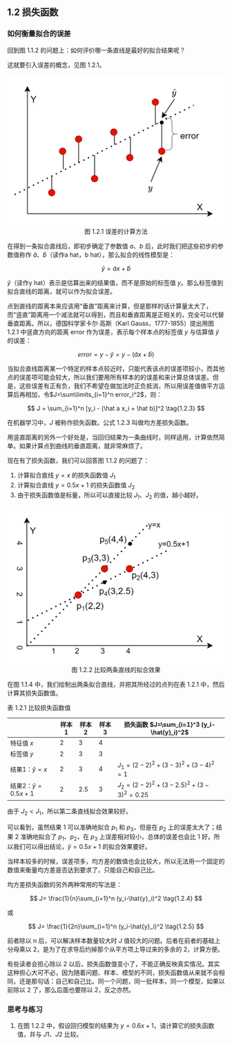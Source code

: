 ## 1.2 损失函数

### 如何衡量拟合的误差

回到图 1.1.2 的问题上：如何评价哪一条直线是最好的拟合结果呢？

这就要引入误差的概念，见图 1.2.1。

<img src="./images/1-2-1.png" />
<center>图 1.2.1 误差的计算方法</center>

在得到一条拟合直线后，即初步确定了参数值 $a、b$ 后，此时我们把这些初步的参数值称作 $\hat{a}、\hat{b}$（读作a hat，b hat），那么拟合的线性模型是：

$$
\hat y = \hat a x + \hat b \tag{1.2.1}
$$

$\hat y$（读作y hat）表示是估算出来的结果值，而不是原始的标签值 $y$。那么标签值到拟合直线的距离，就可以作为拟合误差。

点到直线的距离本来应该用“垂直”距离来计算，但是那样的话计算量太大了，而“竖直”距离用一个减法就可以得到，而且和垂直距离是正相关的，完全可以代替垂直距离。所以，德国科学家卡尔·高斯（Karl Gauss，1777-1855）提出用图 1.2.1 中竖直方向的距离 error 作为误差，表示每个样本点的标签值 $y$ 与估算值 $\hat{y}$ 的误差：

$$
error = y - \hat{y}=y -  (\hat a x + \hat b) \tag{1.2.2}
$$

当拟合直线距离某一个特定的样本点较近时，只能代表该点的误差项较小，而其他点的误差项可能会较大，所以我们要用所有样本的的误差和来计算总体误差。但是，这些误差有正有负，我们不希望在做加法时正负抵消，所以用误差值做平方运算后再相加，令$J=\sum\limits_{i=1}^n error_i^2$，则：

$$
J = \sum_{i=1}^n [y_i -  (\hat a x_i + \hat b)]^2 \tag{1.2.3}
$$

在机器学习中，$J$ 被称作损失函数。公式 1.2.3 叫做均方差损失函数。

用竖直距离的另外一个好处是，当回归结果为一条曲线时，同样适用，计算依然简单。如果计算点到曲线的垂直距离，就非常麻烦了。

现在有了损失函数，我们可以回答图 1.1.2 的问题了：

1. 计算拟合直线 $y=x$ 的损失函数值 $J_1$
2. 计算拟合直线 $y=0.5x+1$ 的损失函数值 $J_2$
3. 由于损失函数值是标量，所以可以直接比较 $J_1、J_2$ 的值，越小越好。

<img src="./images/1-2-2.png" />
<center>图 1.2.2 比较两条直线的拟合效果</center>

在图 1.1.4 中，我们绘制出两条拟合直线，并把其所经过的点列在表 1.2.1 中，然后计算其损失函数值。

表 1.2.1 比较损失函数值

||样本1|样本2|样本3|损失函数 $J=\sum_{i=1}^3 (y_i-\hat{y}_i)^2$|
|--|--|--|--|--|
|特征值 $x$|2|3|4|
|标签值 $y$|2|3|3|
|结果1：$\hat{y}=x$|2|3|4|$J_1=(2-2)^2+(3-3)^2+(3-4)^2=1$|
|结果2：$\hat{y}=0.5x+1$|2|2.5|3|$J_2=(2-2)^2+(3-2.5)^2+(3-3)^2=0.25$|

由于 $J_2 \lt J_1$，所以第二条直线拟合效果较好。

可以看到，虽然结果 1 可以准确地拟合 $p_1$ 和 $p_3$，但是在 $p_2$ 上的误差太大了；结果 2 准确地拟合了 $p_1、p_2$，在 $p_3$ 上误差相对较小，总体的误差也会比 1 好。所以我们可以得出结论，$\hat{y}=0.5x+1$ 的拟合效果要好。

当样本较多的时候，误差项多，均方差的数值也会比较大，所以无法用一个固定的数值来衡量均方差是否达到要求了，只能自己和自己比。

均方差损失函数的另外两种常用的写法是：

$$
J= \frac{1}{n}\sum_{i=1}^n (y_i-\hat{y}_i)^2 \tag{1.2.4}
$$

或

$$
J= \frac{1}{2n}\sum_{i=1}^n (y_i-\hat{y}_i)^2 \tag{1.2.5}
$$

前者除以 n 后，可以解决样本数量较大时 $J$ 值较大的问题。后者在前者的基础上分母乘以 2，是为了在求导后约掉那个从平方项上导过来的多余的 2，计算方便。

有些读者会担心除以 2 以后，损失函数值变小了，不能正确反映真实情况。其实这种担心大可不必，因为随着问题、样本、模型的不同，损失函数值从来就不会相同，还是那句话：自己和自己比。同一个问题，同一批样本，同一个模型，如果以前除以 2 了，那么后面也要除以 2，反之亦然。

### 思考与练习

1. 在图 1.2.2 中，假设回归模型的结果为 $y=0.6x+1$，请计算它的损失函数值，并与 $J1、J2$ 比较。
